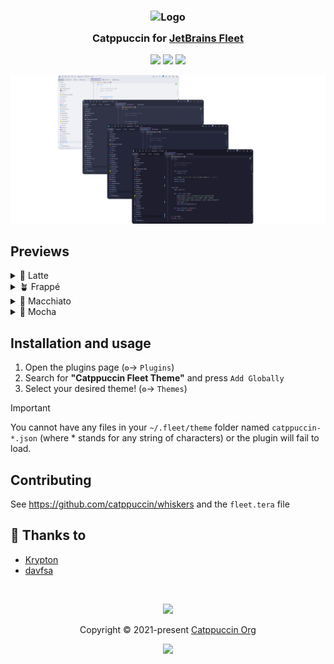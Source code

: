 <h3 align="center">
	<img src="https://raw.githubusercontent.com/catppuccin/catppuccin/main/assets/logos/exports/1544x1544_circle.png" width="100" alt="Logo"/><br/>
	<img src="https://raw.githubusercontent.com/catppuccin/catppuccin/main/assets/misc/transparent.png" height="30" width="0px"/>
	Catppuccin for <a href="https://jetbrains.com/fleet">JetBrains Fleet</a>
	<img src="https://raw.githubusercontent.com/catppuccin/catppuccin/main/assets/misc/transparent.png" height="30" width="0px"/>
</h3>

<p align="center">
	<a href="https://github.com/catppuccin/fleet/stargazers"><img src="https://img.shields.io/github/stars/catppuccin/fleet?colorA=363a4f&colorB=b7bdf8&style=for-the-badge"></a>
	<a href="https://github.com/catppuccin/fleet/issues"><img src="https://img.shields.io/github/issues/catppuccin/fleet?colorA=363a4f&colorB=f5a97f&style=for-the-badge"></a>
	<a href="https://github.com/catppuccin/fleet/contributors"><img src="https://img.shields.io/github/contributors/catppuccin/fleet?colorA=363a4f&colorB=a6da95&style=for-the-badge"></a>
</p>

<p align="center">
	<img src="assets/preview.webp"/>
</p>

## Previews

<details>
<summary>🌻 Latte</summary>
<img src="assets/latte.webp"/>
</details>
<details>
<summary>🪴 Frappé</summary>
<img src="assets/frappe.webp"/>
</details>
<details>
<summary>🌺 Macchiato</summary>
<img src="assets/macchiato.webp"/>
</details>
<details>
<summary>🌿 Mocha</summary>
<img src="assets/mocha.webp"/>
</details>

## Installation and usage

1. Open the plugins page (`⚙`️→ `Plugins`)
2. Search for **"Catppuccin Fleet Theme"** and press `Add Globally`
3. Select your desired theme! (`⚙`️→ `Themes`)

> [!IMPORTANT]  
> You cannot have any files in your `~/.fleet/theme` folder named `catppuccin-*.json`
> (where * stands for any string of characters) or the plugin will fail to load.

## Contributing

See https://github.com/catppuccin/whiskers and the `fleet.tera` file

## 💝 Thanks to

- [Krypton](https://github.com/kkrypt0nn)
- [davfsa](https://github.com/davfsa)

&nbsp;

<p align="center">
	<img src="https://raw.githubusercontent.com/catppuccin/catppuccin/main/assets/footers/gray0_ctp_on_line.svg?sanitize=true" />
</p>

<p align="center">
	Copyright &copy; 2021-present <a href="https://github.com/catppuccin" target="_blank">Catppuccin Org</a>
</p>

<p align="center">
	<a href="https://github.com/catppuccin/catppuccin/blob/main/LICENSE"><img src="https://img.shields.io/static/v1.svg?style=for-the-badge&label=License&message=MIT&logoColor=d9e0ee&colorA=363a4f&colorB=b7bdf8"/></a>
</p>
